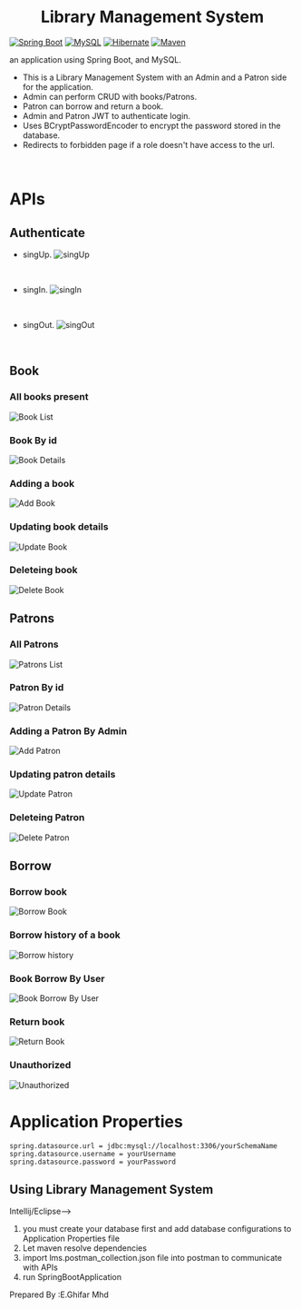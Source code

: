 <h1 align="center">
    <br>
    Library Management System
    <br>
</h1>


[![Spring Boot](https://img.shields.io/badge/Spring-6DB33F?style=for-the-badge&logo=spring&logoColor=white)]()
[![MySQL](https://img.shields.io/badge/MySQL-00000F?style=for-the-badge&logo=mysql&logoColor=white)]()
[![Hibernate](https://img.shields.io/badge/Hibernate-59666C?style=for-the-badge&logo=Hibernate&logoColor=white)]()
[![Maven](https://img.shields.io/badge/apache_maven-C71A36?style=for-the-badge&logo=apachemaven&logoColor=white)]()

an application using Spring Boot, and MySQL. 
* This is a Library Management System with an Admin and a Patron side for the application. 
* Admin can perform CRUD with books/Patrons. 
* Patron can borrow and return a book. 
* Admin and Patron JWT to authenticate login.
* Uses BCryptPasswordEncoder to encrypt the password stored in the database.
* Redirects to forbidden page if a role doesn't have access to the url.
<br>

# APIs
## Authenticate
* singUp.
![singUp](./screenshots/singup.png "singUp")
<br>

* singIn.
![singIn](./screenshots/singin.png "singIn")
<br>

* singOut.
![singOut](./screenshots/singout.png "singOut")
<br>

## Book
### All books present
![Book List ](./screenshots/book_list.png "Book List")

### Book By id 
![Book Details ](./screenshots/book_details.png "Book Details")

### Adding a book
![Add Book](./screenshots/book_add.png "Add Book")

### Updating book details
![Update Book](./screenshots/book_update.png "Update Book")

### Deleteing book 
![Delete Book](./screenshots/book_delete.png "Delete Book")

## Patrons

### All Patrons 
![Patrons List ](./screenshots/patron_list.png "Patrons List")

### Patron By id 
![Patron Details ](./screenshots/patron_details.png "Patron Details")

### Adding a Patron By Admin
![Add Patron](./screenshots/patron_add.png "Add Patron")

### Updating patron details
![Update Patron](./screenshots/patron_update.png "Update Patron")

### Deleteing Patron 
![Delete Patron](./screenshots/patron_delete.png "Delete Patron")

## Borrow
### Borrow book
![Borrow Book](./screenshots/borrow_book.png "Borrow Book Page")

### Borrow history of a book
![Borrow history](./screenshots/books_borrow_history.png "Borrow history")

### Book Borrow By User
![Book Borrow By User](./screenshots/books_borrow_by_user.png "Book Borrow By User")

### Return book
![Return Book](./screenshots/return_book.png "Return Book ")

### Unauthorized
![Unauthorized](./screenshots/Unauthorized.png "Unauthorized ")


# Application Properties
```
spring.datasource.url = jdbc:mysql://localhost:3306/yourSchemaName
spring.datasource.username = yourUsername
spring.datasource.password = yourPassword
```
## Using Library Management System
Intellij/Eclipse-->
1. you must create your database first and add database configurations to Application Properties file
2. Let maven resolve dependencies 
3. import lms.postman_collection.json file into postman to communicate with APIs
4. run SpringBootApplication

Prepared By :E.Ghifar Mhd
